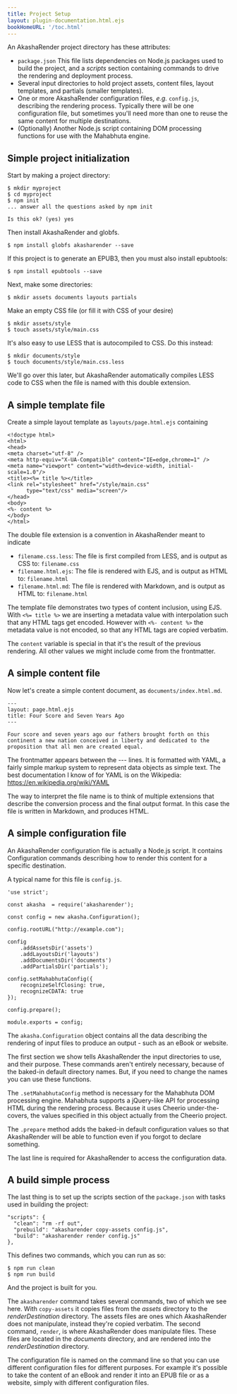 ```yaml
---
title: Project Setup
layout: plugin-documentation.html.ejs
bookHomeURL: '/toc.html'
---
```


An AkashaRender project directory has these attributes:

* `package.json` This file lists dependencies on Node.js packages used to build the project, and a _scripts_ section containing commands to drive the rendering and deployment process.
* Several input directories to hold project assets, content files, layout templates, and partials (smaller templates).
* One or more AkashaRender configuration files, _e.g._ `config.js`, describing the rendering process.  Typically there will be one configuration file, but sometimes you'll need more than one to reuse the same content for multiple destinations.
* (Optionally) Another Node.js script containing DOM processing functions for use with the Mahabhuta engine.

## Simple project initialization

Start by making a project directory:

```
$ mkdir myproject
$ cd myproject
$ npm init
... answer all the questions asked by npm init

Is this ok? (yes) yes
```

Then install AkashaRender and globfs.

```
$ npm install globfs akasharender --save
```

If this project is to generate an EPUB3, then you must also install epubtools:

```
$ npm install epubtools --save
```

Next, make some directories:

```
$ mkdir assets documents layouts partials
```

Make an empty CSS file (or fill it with CSS of your desire)

```
$ mkdir assets/style
$ touch assets/style/main.css
```

It's also easy to use LESS that is autocompiled to CSS.  Do this instead:


```
$ mkdir documents/style
$ touch documents/style/main.css.less
```

We'll go over this later, but AkashaRender automatically compiles LESS code to CSS when the file is named with this double extension.

## A simple template file

Create a simple layout template as `layouts/page.html.ejs` containing

```
<!doctype html>
<html>
<head>
<meta charset="utf-8" />
<meta http-equiv="X-UA-Compatible" content="IE=edge,chrome=1" />
<meta name="viewport" content="width=device-width, initial-scale=1.0"/>
<title><%= title %></title>
<link rel="stylesheet" href="/style/main.css"
      type="text/css" media="screen"/>
</head>
<body>
<%- content %>
</body>
</html>
```

The double file extension is a convention in AkashaRender meant to indicate

* `filename.css.less`: The file is first compiled from LESS, and is output as CSS to: `filename.css`
* `filename.html.ejs`: The file is rendered with EJS, and is output as HTML to: `filename.html`
* `filename.html.md`: The file is rendered with Markdown, and is output as HTML to: `filename.html`

The template file demonstrates two types of content inclusion, using EJS.  With `<%= title %>` we are inserting a metadata value with interpolation such that any HTML tags get encoded.  However with `<%- content %>` the metadata value is not encoded, so that any HTML tags are copied verbatim.

The `content` variable is special in that it's the result of the previous rendering.  All other values we might include come from the frontmatter.

## A simple content file

Now let's create a simple content document, as `documents/index.html.md`.

```
---
layout: page.html.ejs
title: Four Score and Seven Years Ago
---

Four score and seven years ago our fathers brought forth on this continent a new nation conceived in liberty and dedicated to the proposition that all men are created equal.
```

The frontmatter appears between the --- lines.  It is formatted with YAML, a fairly simple markup system to represent data objects as simple text.  The best documentation I know of for YAML is on the Wikipedia: https://en.wikipedia.org/wiki/YAML

The way to interpret the file name is to think of multiple extensions that describe the conversion process and the final output format.  In this case the file is written in Markdown, and produces HTML.

## A simple configuration file

An AkashaRender configuration file is actually a Node.js script.  It contains Configuration commands describing how to render this content for a specific destination.

A typical name for this file is `config.js`.

```
'use strict';

const akasha  = require('akasharender');

const config = new akasha.Configuration();

config.rootURL("http://example.com");

config
    .addAssetsDir('assets')
    .addLayoutsDir('layouts')
    .addDocumentsDir('documents')
    .addPartialsDir('partials');

config.setMahabhutaConfig({
    recognizeSelfClosing: true,
    recognizeCDATA: true
});

config.prepare();

module.exports = config;
```

The `akasha.Configuration` object contains all the data describing the rendering of input files to produce an output - such as an eBook or website.

The first section we show tells AkashaRender the input directories to use, and their purpose.  These commands aren't entirely necessary, because of the baked-in default directory names.  But, if you need to change the names you can use these functions.

The `.setMahabhutaConfig` method is necessary for the Mahabhuta DOM processing engine.  Mahabhuta supports a jQuery-like API for processing HTML during the rendering process.  Because it uses Cheerio under-the-covers, the values specified in this object actually from the Cheerio project.

The `.prepare` method adds the baked-in default configuration values so that AkashaRender will be able to function even if you forgot to declare something.

The last line is required for AkashaRender to access the configuration data.

## A build simple process

The last thing is to set up the scripts section of the `package.json` with tasks used in building the project:

```
"scripts": {
  "clean": "rm -rf out",
  "prebuild": "akasharender copy-assets config.js",
  "build": "akasharender render config.js"
},
```

This defines two commands, which you can run as so:

```
$ npm run clean
$ npm run build
```

And the project is built for you.

The `akasharender` command takes several commands, two of which we see here.  With `copy-assets` it copies files from the _assets_ directory to the _renderDestination_ directory.  The assets files are ones which AkashaRender does not manipulate, instead they're copied verbatim.  The second command, `render`, is where AkashaRender does manipulate files.  These files are located in the _documents_ directory, and are rendered into the _renderDestination_ directory.

The configuration file is named on the command line so that you can use different configuration files for different purposes.  For example it's possible to take the content of an eBook and render it into an EPUB file or as a website, simply with different configuration files.
